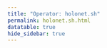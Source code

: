 ```yaml
---
title: "Operator: holonet.sh"
permalink: holonet.sh.html
datatable: true
hide_sidebar: true
---
```


<div>                        <script type="text/javascript">window.PlotlyConfig = {MathJaxConfig: 'local'};</script>
        <script src="https://cdn.plot.ly/plotly-2.4.2.min.js"></script>                <div id="e1a309e5-ad2e-4810-8dd5-c972828cea4b" class="plotly-graph-div" style="height:100%; width:100%;"></div>            <script type="text/javascript">                                    window.PLOTLYENV=window.PLOTLYENV || {};                                    if (document.getElementById("e1a309e5-ad2e-4810-8dd5-c972828cea4b")) {                    Plotly.newPlot(                        "e1a309e5-ad2e-4810-8dd5-c972828cea4b",                        [{"name":"exit probability (%)","type":"scatter","x":["2022-03-07","2022-03-08","2022-03-09","2022-03-10","2022-03-11","2022-03-12","2022-03-13","2022-03-14","2022-03-15","2022-03-16","2022-03-17","2022-03-18","2022-03-19","2022-03-20","2022-03-21","2022-03-22","2022-03-23","2022-03-24","2022-03-25","2022-03-26","2022-03-27","2022-03-28","2022-03-29","2022-03-30","2022-03-31","2022-04-01","2022-04-02","2022-04-03","2022-04-04","2022-04-05","2022-04-06","2022-04-07","2022-04-08","2022-04-09","2022-04-10","2022-04-11","2022-04-12","2022-04-13","2022-04-14","2022-04-15","2022-04-16","2022-04-17","2022-04-18","2022-04-19","2022-04-20","2022-04-21","2022-04-22","2022-04-23","2022-04-24","2022-04-25","2022-04-26","2022-04-27","2022-04-28","2022-04-29","2022-04-30","2022-05-01","2022-05-02","2022-05-03","2022-05-04","2022-05-05","2022-05-06","2022-05-07","2022-05-08","2022-05-09","2022-05-10","2022-05-11","2022-05-12","2022-05-13","2022-05-14","2022-05-15","2022-05-16","2022-05-17","2022-05-18","2022-05-19","2022-05-20","2022-05-21","2022-05-22","2022-05-23","2022-05-24","2022-05-25","2022-05-26","2022-05-27","2022-05-28","2022-05-29","2022-05-30","2022-05-31","2022-06-01","2022-06-02","2022-06-03","2022-06-04","2022-06-05","2022-06-06","2022-06-07","2022-06-08","2022-06-09","2022-06-10","2022-06-11","2022-06-12","2022-06-13","2022-06-14","2022-06-15","2022-06-16","2022-06-17","2022-06-18","2022-06-19","2022-06-20","2022-06-21","2022-06-22","2022-06-23","2022-06-24","2022-06-25","2022-06-26","2022-06-27","2022-06-28","2022-06-29","2022-06-30","2022-07-01","2022-07-02","2022-07-03","2022-07-04","2022-07-05","2022-07-06","2022-07-07","2022-07-08","2022-07-09","2022-07-10","2022-07-11","2022-07-12","2022-07-13","2022-07-14","2022-07-15","2022-07-16","2022-07-17","2022-07-18","2022-07-19","2022-07-20","2022-07-21","2022-07-22","2022-07-23","2022-07-24","2022-07-25","2022-07-26","2022-07-27","2022-07-28","2022-07-29","2022-07-30","2022-07-31","2022-08-01","2022-08-02","2022-08-03","2022-08-04","2022-08-05","2022-08-06","2022-08-07","2022-08-08","2022-08-10","2022-08-11","2022-08-12","2022-08-13"],"xaxis":"x","y":[0.0,0.0,0.0,0.01,null,null,null,0.04,0.04,0.05,0.07,0.09,0.09,0.09,0.1,0.1,0.1,0.1,0.09,0.1,0.1,0.09,0.1,0.1,0.1,0.09,0.1,0.1,0.1,0.11,0.11,0.11,0.11,0.11,0.1,0.11,0.11,0.1,0.09,0.09,0.11,0.11,0.12,0.14,0.15,0.17,0.2,0.21,0.21,0.23,0.25,0.34,0.36,0.35,0.35,0.35,0.34,0.33,0.33,0.35,0.35,0.35,0.4,0.38,0.39,0.38,0.35,0.4,0.41,0.4,0.4,0.39,0.39,0.38,0.4,0.37,0.39,0.39,0.39,0.38,0.41,0.4,0.41,0.43,0.44,0.17,0.18,0.15,0.16,0.15,0.15,0.16,0.17,0.16,0.16,0.17,0.17,0.35,0.37,0.39,0.38,0.47,0.17,0.17,0.18,0.18,0.2,0.23,0.21,0.23,0.24,0.26,0.29,0.31,0.35,0.35,0.3,0.29,0.33,0.32,0.34,0.36,0.35,0.36,0.42,0.47,0.48,0.48,0.48,0.48,0.51,0.52,0.56,0.55,0.59,0.58,0.54,0.59,0.56,0.53,0.53,0.52,0.49,0.5,0.51,0.49,0.45,0.45,0.45,0.25,0.25,0.29,0.27,0.23,0.27,0.25,0.24,0.25,0.24],"yaxis":"y"},{"name":"guard probability (%)","type":"scatter","x":["2022-03-07","2022-03-08","2022-03-09","2022-03-10","2022-03-11","2022-03-12","2022-03-13","2022-03-14","2022-03-15","2022-03-16","2022-03-17","2022-03-18","2022-03-19","2022-03-20","2022-03-21","2022-03-22","2022-03-23","2022-03-24","2022-03-25","2022-03-26","2022-03-27","2022-03-28","2022-03-29","2022-03-30","2022-03-31","2022-04-01","2022-04-02","2022-04-03","2022-04-04","2022-04-05","2022-04-06","2022-04-07","2022-04-08","2022-04-09","2022-04-10","2022-04-11","2022-04-12","2022-04-13","2022-04-14","2022-04-15","2022-04-16","2022-04-17","2022-04-18","2022-04-19","2022-04-20","2022-04-21","2022-04-22","2022-04-23","2022-04-24","2022-04-25","2022-04-26","2022-04-27","2022-04-28","2022-04-29","2022-04-30","2022-05-01","2022-05-02","2022-05-03","2022-05-04","2022-05-05","2022-05-06","2022-05-07","2022-05-08","2022-05-09","2022-05-10","2022-05-11","2022-05-12","2022-05-13","2022-05-14","2022-05-15","2022-05-16","2022-05-17","2022-05-18","2022-05-19","2022-05-20","2022-05-21","2022-05-22","2022-05-23","2022-05-24","2022-05-25","2022-05-26","2022-05-27","2022-05-28","2022-05-29","2022-05-30","2022-05-31","2022-06-01","2022-06-02","2022-06-03","2022-06-04","2022-06-05","2022-06-06","2022-06-07","2022-06-08","2022-06-09","2022-06-10","2022-06-11","2022-06-12","2022-06-13","2022-06-14","2022-06-15","2022-06-16","2022-06-17","2022-06-18","2022-06-19","2022-06-20","2022-06-21","2022-06-22","2022-06-23","2022-06-24","2022-06-25","2022-06-26","2022-06-27","2022-06-28","2022-06-29","2022-06-30","2022-07-01","2022-07-02","2022-07-03","2022-07-04","2022-07-05","2022-07-06","2022-07-07","2022-07-08","2022-07-09","2022-07-10","2022-07-11","2022-07-12","2022-07-13","2022-07-14","2022-07-15","2022-07-16","2022-07-17","2022-07-18","2022-07-19","2022-07-20","2022-07-21","2022-07-22","2022-07-23","2022-07-24","2022-07-25","2022-07-26","2022-07-27","2022-07-28","2022-07-29","2022-07-30","2022-07-31","2022-08-01","2022-08-02","2022-08-03","2022-08-04","2022-08-05","2022-08-06","2022-08-07","2022-08-08","2022-08-10","2022-08-11","2022-08-12","2022-08-13"],"xaxis":"x","y":[0.0,0.0,0.0,0.0,null,null,null,0.0,0.0,0.0,0.0,0.0,0.0,0.0,0.0,0.0,0.0,0.0,0.0,0.0,0.0,0.0,0.0,0.0,0.0,0.0,0.0,0.0,0.0,0.0,0.0,0.0,0.0,0.0,0.0,0.0,0.0,0.0,0.0,0.0,0.0,0.0,0.0,0.0,0.0,0.0,0.0,0.0,0.0,0.0,0.05,0.06,0.09,0.12,0.12,0.12,0.13,0.13,0.13,0.14,0.13,0.13,0.13,0.14,0.14,0.14,0.14,0.15,0.14,0.13,0.12,0.12,0.13,0.13,0.13,0.13,0.13,0.13,0.13,0.13,0.14,0.13,0.13,0.13,0.14,0.15,0.14,0.16,0.16,0.18,0.18,0.19,0.2,0.19,0.19,0.18,0.18,0.17,0.17,0.17,0.17,0.17,0.16,0.15,0.15,0.17,0.16,0.18,0.17,0.17,0.18,0.18,0.18,0.18,0.18,0.17,0.17,0.14,0.14,0.11,0.12,0.12,0.14,0.1,0.11,0.12,0.12,0.1,0.1,0.11,0.12,0.12,0.12,0.12,0.14,0.12,0.11,0.12,0.13,0.13,0.11,0.11,0.11,0.11,0.11,0.11,0.15,0.13,0.13,0.14,0.16,0.13,0.14,0.14,0.14,0.16,0.14,0.15,0.18],"yaxis":"y"},{"name":"advertised bandwidth","type":"scatter","x":["2022-03-07","2022-03-08","2022-03-09","2022-03-10","2022-03-11","2022-03-12","2022-03-13","2022-03-14","2022-03-15","2022-03-16","2022-03-17","2022-03-18","2022-03-19","2022-03-20","2022-03-21","2022-03-22","2022-03-23","2022-03-24","2022-03-25","2022-03-26","2022-03-27","2022-03-28","2022-03-29","2022-03-30","2022-03-31","2022-04-01","2022-04-02","2022-04-03","2022-04-04","2022-04-05","2022-04-06","2022-04-07","2022-04-08","2022-04-09","2022-04-10","2022-04-11","2022-04-12","2022-04-13","2022-04-14","2022-04-15","2022-04-16","2022-04-17","2022-04-18","2022-04-19","2022-04-20","2022-04-21","2022-04-22","2022-04-23","2022-04-24","2022-04-25","2022-04-26","2022-04-27","2022-04-28","2022-04-29","2022-04-30","2022-05-01","2022-05-02","2022-05-03","2022-05-04","2022-05-05","2022-05-06","2022-05-07","2022-05-08","2022-05-09","2022-05-10","2022-05-11","2022-05-12","2022-05-13","2022-05-14","2022-05-15","2022-05-16","2022-05-17","2022-05-18","2022-05-19","2022-05-20","2022-05-21","2022-05-22","2022-05-23","2022-05-24","2022-05-25","2022-05-26","2022-05-27","2022-05-28","2022-05-29","2022-05-30","2022-05-31","2022-06-01","2022-06-02","2022-06-03","2022-06-04","2022-06-05","2022-06-06","2022-06-07","2022-06-08","2022-06-09","2022-06-10","2022-06-11","2022-06-12","2022-06-13","2022-06-14","2022-06-15","2022-06-16","2022-06-17","2022-06-18","2022-06-19","2022-06-20","2022-06-21","2022-06-22","2022-06-23","2022-06-24","2022-06-25","2022-06-26","2022-06-27","2022-06-28","2022-06-29","2022-06-30","2022-07-01","2022-07-02","2022-07-03","2022-07-04","2022-07-05","2022-07-06","2022-07-07","2022-07-08","2022-07-09","2022-07-10","2022-07-11","2022-07-12","2022-07-13","2022-07-14","2022-07-15","2022-07-16","2022-07-17","2022-07-18","2022-07-19","2022-07-20","2022-07-21","2022-07-22","2022-07-23","2022-07-24","2022-07-25","2022-07-26","2022-07-27","2022-07-28","2022-07-29","2022-07-30","2022-07-31","2022-08-01","2022-08-02","2022-08-03","2022-08-04","2022-08-05","2022-08-06","2022-08-07","2022-08-08","2022-08-10","2022-08-11","2022-08-12","2022-08-13"],"xaxis":"x","y":[0.0,0.06,0.06,0.06,0.13,0.13,0.13,0.13,0.21,0.23,0.24,0.27,0.27,0.29,0.31,0.31,0.32,0.32,0.32,0.33,0.32,0.32,0.33,0.32,0.32,0.33,0.32,0.32,0.33,0.33,0.33,0.33,0.33,0.33,0.34,0.36,0.15,0.34,0.34,0.41,0.38,0.37,0.42,0.45,0.43,0.51,0.52,0.59,0.66,0.81,0.88,1.24,1.42,1.42,1.42,1.43,1.36,1.36,1.36,1.35,1.37,1.37,1.47,1.52,1.53,1.5,1.53,1.56,1.51,1.53,1.53,1.53,1.55,1.59,1.64,1.66,1.67,1.71,1.75,1.68,1.69,1.72,1.75,1.79,1.8,1.88,1.93,1.93,1.87,1.93,1.87,1.67,1.68,1.68,1.69,1.6,1.6,1.53,1.55,1.62,1.55,1.51,1.48,1.65,1.66,1.66,1.69,1.7,1.68,1.32,1.35,1.35,1.38,1.46,1.48,1.57,1.63,1.63,1.63,1.8,1.8,1.79,1.56,1.55,1.7,1.73,1.81,1.82,1.9,1.95,1.97,1.99,1.97,1.97,1.94,1.81,1.84,1.85,1.8,1.8,1.77,1.69,1.69,1.69,1.68,1.67,1.65,1.72,1.74,1.75,1.63,1.59,1.56,1.57,1.5,1.5,1.53,1.26,1.37],"yaxis":"y2"}],                        {"hovermode":"x","template":{"data":{"bar":[{"error_x":{"color":"#2a3f5f"},"error_y":{"color":"#2a3f5f"},"marker":{"line":{"color":"#E5ECF6","width":0.5},"pattern":{"fillmode":"overlay","size":10,"solidity":0.2}},"type":"bar"}],"barpolar":[{"marker":{"line":{"color":"#E5ECF6","width":0.5},"pattern":{"fillmode":"overlay","size":10,"solidity":0.2}},"type":"barpolar"}],"carpet":[{"aaxis":{"endlinecolor":"#2a3f5f","gridcolor":"white","linecolor":"white","minorgridcolor":"white","startlinecolor":"#2a3f5f"},"baxis":{"endlinecolor":"#2a3f5f","gridcolor":"white","linecolor":"white","minorgridcolor":"white","startlinecolor":"#2a3f5f"},"type":"carpet"}],"choropleth":[{"colorbar":{"outlinewidth":0,"ticks":""},"type":"choropleth"}],"contour":[{"colorbar":{"outlinewidth":0,"ticks":""},"colorscale":[[0.0,"#0d0887"],[0.1111111111111111,"#46039f"],[0.2222222222222222,"#7201a8"],[0.3333333333333333,"#9c179e"],[0.4444444444444444,"#bd3786"],[0.5555555555555556,"#d8576b"],[0.6666666666666666,"#ed7953"],[0.7777777777777778,"#fb9f3a"],[0.8888888888888888,"#fdca26"],[1.0,"#f0f921"]],"type":"contour"}],"contourcarpet":[{"colorbar":{"outlinewidth":0,"ticks":""},"type":"contourcarpet"}],"heatmap":[{"colorbar":{"outlinewidth":0,"ticks":""},"colorscale":[[0.0,"#0d0887"],[0.1111111111111111,"#46039f"],[0.2222222222222222,"#7201a8"],[0.3333333333333333,"#9c179e"],[0.4444444444444444,"#bd3786"],[0.5555555555555556,"#d8576b"],[0.6666666666666666,"#ed7953"],[0.7777777777777778,"#fb9f3a"],[0.8888888888888888,"#fdca26"],[1.0,"#f0f921"]],"type":"heatmap"}],"heatmapgl":[{"colorbar":{"outlinewidth":0,"ticks":""},"colorscale":[[0.0,"#0d0887"],[0.1111111111111111,"#46039f"],[0.2222222222222222,"#7201a8"],[0.3333333333333333,"#9c179e"],[0.4444444444444444,"#bd3786"],[0.5555555555555556,"#d8576b"],[0.6666666666666666,"#ed7953"],[0.7777777777777778,"#fb9f3a"],[0.8888888888888888,"#fdca26"],[1.0,"#f0f921"]],"type":"heatmapgl"}],"histogram":[{"marker":{"pattern":{"fillmode":"overlay","size":10,"solidity":0.2}},"type":"histogram"}],"histogram2d":[{"colorbar":{"outlinewidth":0,"ticks":""},"colorscale":[[0.0,"#0d0887"],[0.1111111111111111,"#46039f"],[0.2222222222222222,"#7201a8"],[0.3333333333333333,"#9c179e"],[0.4444444444444444,"#bd3786"],[0.5555555555555556,"#d8576b"],[0.6666666666666666,"#ed7953"],[0.7777777777777778,"#fb9f3a"],[0.8888888888888888,"#fdca26"],[1.0,"#f0f921"]],"type":"histogram2d"}],"histogram2dcontour":[{"colorbar":{"outlinewidth":0,"ticks":""},"colorscale":[[0.0,"#0d0887"],[0.1111111111111111,"#46039f"],[0.2222222222222222,"#7201a8"],[0.3333333333333333,"#9c179e"],[0.4444444444444444,"#bd3786"],[0.5555555555555556,"#d8576b"],[0.6666666666666666,"#ed7953"],[0.7777777777777778,"#fb9f3a"],[0.8888888888888888,"#fdca26"],[1.0,"#f0f921"]],"type":"histogram2dcontour"}],"mesh3d":[{"colorbar":{"outlinewidth":0,"ticks":""},"type":"mesh3d"}],"parcoords":[{"line":{"colorbar":{"outlinewidth":0,"ticks":""}},"type":"parcoords"}],"pie":[{"automargin":true,"type":"pie"}],"scatter":[{"marker":{"colorbar":{"outlinewidth":0,"ticks":""}},"type":"scatter"}],"scatter3d":[{"line":{"colorbar":{"outlinewidth":0,"ticks":""}},"marker":{"colorbar":{"outlinewidth":0,"ticks":""}},"type":"scatter3d"}],"scattercarpet":[{"marker":{"colorbar":{"outlinewidth":0,"ticks":""}},"type":"scattercarpet"}],"scattergeo":[{"marker":{"colorbar":{"outlinewidth":0,"ticks":""}},"type":"scattergeo"}],"scattergl":[{"marker":{"colorbar":{"outlinewidth":0,"ticks":""}},"type":"scattergl"}],"scattermapbox":[{"marker":{"colorbar":{"outlinewidth":0,"ticks":""}},"type":"scattermapbox"}],"scatterpolar":[{"marker":{"colorbar":{"outlinewidth":0,"ticks":""}},"type":"scatterpolar"}],"scatterpolargl":[{"marker":{"colorbar":{"outlinewidth":0,"ticks":""}},"type":"scatterpolargl"}],"scatterternary":[{"marker":{"colorbar":{"outlinewidth":0,"ticks":""}},"type":"scatterternary"}],"surface":[{"colorbar":{"outlinewidth":0,"ticks":""},"colorscale":[[0.0,"#0d0887"],[0.1111111111111111,"#46039f"],[0.2222222222222222,"#7201a8"],[0.3333333333333333,"#9c179e"],[0.4444444444444444,"#bd3786"],[0.5555555555555556,"#d8576b"],[0.6666666666666666,"#ed7953"],[0.7777777777777778,"#fb9f3a"],[0.8888888888888888,"#fdca26"],[1.0,"#f0f921"]],"type":"surface"}],"table":[{"cells":{"fill":{"color":"#EBF0F8"},"line":{"color":"white"}},"header":{"fill":{"color":"#C8D4E3"},"line":{"color":"white"}},"type":"table"}]},"layout":{"annotationdefaults":{"arrowcolor":"#2a3f5f","arrowhead":0,"arrowwidth":1},"autotypenumbers":"strict","coloraxis":{"colorbar":{"outlinewidth":0,"ticks":""}},"colorscale":{"diverging":[[0,"#8e0152"],[0.1,"#c51b7d"],[0.2,"#de77ae"],[0.3,"#f1b6da"],[0.4,"#fde0ef"],[0.5,"#f7f7f7"],[0.6,"#e6f5d0"],[0.7,"#b8e186"],[0.8,"#7fbc41"],[0.9,"#4d9221"],[1,"#276419"]],"sequential":[[0.0,"#0d0887"],[0.1111111111111111,"#46039f"],[0.2222222222222222,"#7201a8"],[0.3333333333333333,"#9c179e"],[0.4444444444444444,"#bd3786"],[0.5555555555555556,"#d8576b"],[0.6666666666666666,"#ed7953"],[0.7777777777777778,"#fb9f3a"],[0.8888888888888888,"#fdca26"],[1.0,"#f0f921"]],"sequentialminus":[[0.0,"#0d0887"],[0.1111111111111111,"#46039f"],[0.2222222222222222,"#7201a8"],[0.3333333333333333,"#9c179e"],[0.4444444444444444,"#bd3786"],[0.5555555555555556,"#d8576b"],[0.6666666666666666,"#ed7953"],[0.7777777777777778,"#fb9f3a"],[0.8888888888888888,"#fdca26"],[1.0,"#f0f921"]]},"colorway":["#636efa","#EF553B","#00cc96","#ab63fa","#FFA15A","#19d3f3","#FF6692","#B6E880","#FF97FF","#FECB52"],"font":{"color":"#2a3f5f"},"geo":{"bgcolor":"white","lakecolor":"white","landcolor":"#E5ECF6","showlakes":true,"showland":true,"subunitcolor":"white"},"hoverlabel":{"align":"left"},"hovermode":"closest","mapbox":{"style":"light"},"paper_bgcolor":"white","plot_bgcolor":"#E5ECF6","polar":{"angularaxis":{"gridcolor":"white","linecolor":"white","ticks":""},"bgcolor":"#E5ECF6","radialaxis":{"gridcolor":"white","linecolor":"white","ticks":""}},"scene":{"xaxis":{"backgroundcolor":"#E5ECF6","gridcolor":"white","gridwidth":2,"linecolor":"white","showbackground":true,"ticks":"","zerolinecolor":"white"},"yaxis":{"backgroundcolor":"#E5ECF6","gridcolor":"white","gridwidth":2,"linecolor":"white","showbackground":true,"ticks":"","zerolinecolor":"white"},"zaxis":{"backgroundcolor":"#E5ECF6","gridcolor":"white","gridwidth":2,"linecolor":"white","showbackground":true,"ticks":"","zerolinecolor":"white"}},"shapedefaults":{"line":{"color":"#2a3f5f"}},"ternary":{"aaxis":{"gridcolor":"white","linecolor":"white","ticks":""},"baxis":{"gridcolor":"white","linecolor":"white","ticks":""},"bgcolor":"#E5ECF6","caxis":{"gridcolor":"white","linecolor":"white","ticks":""}},"title":{"x":0.05},"xaxis":{"automargin":true,"gridcolor":"white","linecolor":"white","ticks":"","title":{"standoff":15},"zerolinecolor":"white","zerolinewidth":2},"yaxis":{"automargin":true,"gridcolor":"white","linecolor":"white","ticks":"","title":{"standoff":15},"zerolinecolor":"white","zerolinewidth":2}}},"xaxis":{"anchor":"y","domain":[0.0,0.94],"rangeselector":{"buttons":[{"count":7,"label":"week","step":"day","stepmode":"backward"},{"count":1,"label":"month","step":"month","stepmode":"backward"},{"count":6,"label":"6 months","step":"month","stepmode":"backward"},{"count":1,"label":"year","step":"year","stepmode":"backward"},{"step":"all"}]}},"yaxis":{"anchor":"x","domain":[0.0,1.0],"rangemode":"nonnegative","ticksuffix":"%","title":{"text":"exit / guard probability"}},"yaxis2":{"anchor":"x","overlaying":"y","rangemode":"nonnegative","side":"right","ticksuffix":" Gbit/s","title":{"text":"advertised bandwidth"}}},                        {"responsive": true}                    )                };                            </script>        </div>

Only proven relays are included in the graph and table. A proven relay claims to be part of a domain
and can be verified to be part of it via the
["well-known" URL or DNS records](https://nusenu.github.io/ContactInfo-Information-Sharing-Specification/#proof).

<div class="datatable-begin"></div>

| Nickname                                                       |   Mbit/s | Exit   | IPv4                                                     | IPv6                                                                                           | First Seen   | Tor Version       | AS Name                                                  |
|:---------------------------------------------------------------|---------:|:-------|:---------------------------------------------------------|:-----------------------------------------------------------------------------------------------|:-------------|:------------------|:---------------------------------------------------------|
| [K3PO](w/relay/0F931E7156F26B964B3E90B81DDEAE469929E265.html)  |       76 | Y      | [185.117.118.47](https://stat.ripe.net/185.117.118.47)   | [2a0c:f040:0:8::3](https://stat.ripe.net/2a0c:f040:0:8::3)                                     | 2022-04-19   | 0.4.7.9           | [Oy Crea Nova Hosting Solution Ltd](w/as_number/AS51765) |
| [CH33P](w/relay/23512D64F8A1EC1189F153A3BC74AD76D2343DFC.html) |       78 | N      | [185.247.226.113](https://stat.ripe.net/185.247.226.113) | [2a06:1700:2:18:4348:2d:3333:50](https://stat.ripe.net/2a06:1700:2:18:4348:2d:3333:50)         | 2022-03-07   | 0.4.7.9           | [Flokinet Ltd](w/as_number/AS200651)                     |
| [R2C4](w/relay/55A877F6FCADC25AA89A940033DA49103BCB11F3.html)  |       87 | N      | [95.85.72.207](https://stat.ripe.net/95.85.72.207)       | [2a03:90c0:275::e3](https://stat.ripe.net/2a03:90c0:275::e3)                                   | 2022-04-21   | 0.4.7.9           | [G-Core Labs S.A.](w/as_number/AS202422)                 |
| [R8B7](w/relay/8106D3D43FBD92D5D8EEBC3E5031B268FCDDC425.html)  |       94 | N      | [185.82.126.172](https://stat.ripe.net/185.82.126.172)   | [2a02:7aa0:5000::4c](https://stat.ripe.net/2a02:7aa0:5000::4c)                                 | 2016-06-13   | 0.4.7.9           | [Sia Nano IT](w/as_number/AS52173)                       |
| [R2D2](w/relay/9AB4B4F5B279DC611BEB62E4528EB91F59A6BB14.html)  |       95 | Y      | [185.247.226.98](https://stat.ripe.net/185.247.226.98)   | [2a06:1700:2:17:0:5232:2d:4432](https://stat.ripe.net/2a06:1700:2:17:0:5232:2d:4432)           | 2022-03-07   | 0.4.7.9           | [Flokinet Ltd](w/as_number/AS200651)                     |
| [R3S6](w/relay/9CF7E84D403719CBD0B2381AB810F0AF9DAD2794.html)  |      116 | Y      | [185.146.232.168](https://stat.ripe.net/185.146.232.168) | [2a06:1700:0:164:0:5233:2d:5336](https://stat.ripe.net/2a06:1700:0:164:0:5233:2d:5336)         | 2016-07-21   | 0.4.7.9           | [Flokinet Ltd](w/as_number/AS200651)                     |
| [R5SK1](w/relay/A8FB73D917B7C2B851A358729359E13EBA5978FA.html) |      329 | N      | [132.145.22.208](https://stat.ripe.net/132.145.22.208)   | [2603:c020:c007:cab:5235:2d:534b:31](https://stat.ripe.net/2603:c020:c007:cab:5235:2d:534b:31) | 2022-04-18   | 0.4.7.9           | [ORACLE-BMC-31898](w/as_number/AS31898)                  |
| [R7D4](w/relay/ABBD7B777D709527C828935F7D27734054E62ADF.html)  |      273 | Y      | [45.138.16.47](https://stat.ripe.net/45.138.16.47)       | None                                                                                           | 2022-06-18   | 0.4.7.9           | [Meverywhere sp. z o.o.](w/as_number/AS201814)           |
| [IG11](w/relay/CC8732E6E34D8C1AA61A3B7FE95DDD71BCE9C880.html)  |       98 | Y      | [94.140.114.210](https://stat.ripe.net/94.140.114.210)   | [2a02:7aa0:4000::eb](https://stat.ripe.net/2a02:7aa0:4000::eb)                                 | 2022-03-07   | 0.4.7.9           | [Sia Nano IT](w/as_number/AS43513)                       |
| [4A7](w/relay/E047C7D78514BA2634C22D467763B32DE0352AA9.html)   |      125 | N      | [5.161.104.225](https://stat.ripe.net/5.161.104.225)     | [2a01:4ff:f0:87de:0:34:2d:4137](https://stat.ripe.net/2a01:4ff:f0:87de:0:34:2d:4137)           | 2022-04-23   | 0.4.8.0-alpha-dev | [Hetzner Online GmbH](w/as_number/AS213230)              |

<div class="datatable-end"></div> 

# Bridges

<div class="datatable-begin"></div>

| Nickname                                                                                         |   Advertised Bandwidth (Mbit/s) | Tor Version   |
|:-------------------------------------------------------------------------------------------------|--------------------------------:|:--------------|
| [BB9E](https://metrics.torproject.org/rs.html#details/41B61D77BBF7E5DD8245C962C46843BEA6B2E60F)  |                             131 | 0.4.7.9       |
| [AP5](https://metrics.torproject.org/rs.html#details/73D4C0ED6CF7C692962E394830CAD49DBF30261D)   |                              67 | 0.4.7.9       |
| [IG88B](https://metrics.torproject.org/rs.html#details/14952984384CF2D48A6515F34720E010827B60F7) |                              42 | 0.4.7.9       |
| [BB8](https://metrics.torproject.org/rs.html#details/5069374AD0F6CDA6BEE7FBEDFB9A84149EB6D75B)   |                              30 | 0.4.7.9       |
| [TC14](https://metrics.torproject.org/rs.html#details/AAA47DFF73B971C3B96C2B8D61BA754B0452DE62)  |                               9 | 0.4.7.9       |
| [R3A3](https://metrics.torproject.org/rs.html#details/0EC3F8B0498928F25380A02A9821E9A29B557A5C)  |                               3 | 0.4.7.9       |

<div class="datatable-end"></div> 